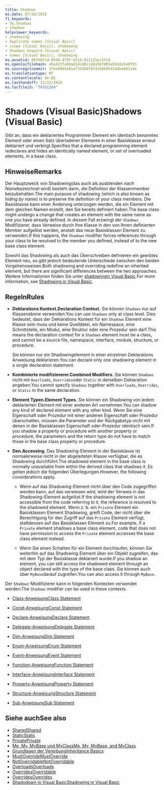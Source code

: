 ```yaml
---
title: Shadows
ms.date: 07/20/2015
f1_keywords:
- vb.Shadows
- shadows
helpviewer_keywords:
- shadowing
- duplicate names [Visual Basic]
- scope [Visual Basic], shadowing
- Shadows keyword [Visual Basic]
- names [Visual Basic], shadowing
ms.assetid: 6bf687cd-0544-4797-b51b-911125ec57c6
ms.openlocfilehash: e9a423fa69ad1dcd8c1d4a5b7085e5b5da548f93
ms.sourcegitcommit: 17ee6605e01ef32506f8fdc686954244ba6911de
ms.translationtype: MT
ms.contentlocale: de-DE
ms.lasthandoff: 11/22/2019
ms.locfileid: "74351264"
---
```

# <a name="shadows-visual-basic"></a><span data-ttu-id="2691f-102">Shadows (Visual Basic)</span><span class="sxs-lookup"><span data-stu-id="2691f-102">Shadows (Visual Basic)</span></span>

<span data-ttu-id="2691f-103">Gibt an, dass ein deklariertes Programmier Element ein identisch benanntes Element oder einen Satz überladener Elemente in einer Basisklasse erneut deklariert und verbirgt.</span><span class="sxs-lookup"><span data-stu-id="2691f-103">Specifies that a declared programming element redeclares and hides an identically named element, or set of overloaded elements, in a base class.</span></span>

## <a name="remarks"></a><span data-ttu-id="2691f-104">Hinweise</span><span class="sxs-lookup"><span data-stu-id="2691f-104">Remarks</span></span>

<span data-ttu-id="2691f-105">Der Hauptzweck von Shadowing(das auch als ausblenden *nach Name*bezeichnet wird) besteht darin, die Definition der Klassenmember beizubehalten.</span><span class="sxs-lookup"><span data-stu-id="2691f-105">The main purpose of shadowing (which is also known as *hiding by name*) is to preserve the definition of your class members.</span></span> <span data-ttu-id="2691f-106">Die Basisklasse kann einer Änderung unterzogen werden, die ein Element mit dem gleichen Namen erstellt, den Sie bereits definiert haben.</span><span class="sxs-lookup"><span data-stu-id="2691f-106">The base class might undergo a change that creates an element with the same name as one you have already defined.</span></span> <span data-ttu-id="2691f-107">In diesem Fall erzwingt der `Shadows` Modifizierer, dass Verweise durch Ihre Klasse in den von Ihnen definierten Member aufgelöst werden, anstatt das neue Basisklassen Element zu verwenden.</span><span class="sxs-lookup"><span data-stu-id="2691f-107">If this happens, the `Shadows` modifier forces references through your class to be resolved to the member you defined, instead of to the new base class element.</span></span>

<span data-ttu-id="2691f-108">Sowohl das Shadowing als auch das Überschreiben definieren ein geerbtes Element neu, es gibt jedoch bedeutende Unterschiede zwischen den beiden Vorgehensweisen.</span><span class="sxs-lookup"><span data-stu-id="2691f-108">Both shadowing and overriding redefine an inherited element, but there are significant differences between the two approaches.</span></span> <span data-ttu-id="2691f-109">Weitere Informationen finden Sie unter [shadowingin Visual Basic](../../../visual-basic/programming-guide/language-features/declared-elements/shadowing.md).</span><span class="sxs-lookup"><span data-stu-id="2691f-109">For more information, see [Shadowing in Visual Basic](../../../visual-basic/programming-guide/language-features/declared-elements/shadowing.md).</span></span>

## <a name="rules"></a><span data-ttu-id="2691f-110">Regeln</span><span class="sxs-lookup"><span data-stu-id="2691f-110">Rules</span></span>

- <span data-ttu-id="2691f-111">**Deklarations Kontext.**</span><span class="sxs-lookup"><span data-stu-id="2691f-111">**Declaration Context.**</span></span> <span data-ttu-id="2691f-112">Sie können `Shadows` nur auf Klassenebene verwenden.</span><span class="sxs-lookup"><span data-stu-id="2691f-112">You can use `Shadows` only at class level.</span></span> <span data-ttu-id="2691f-113">Dies bedeutet, dass der Deklarations Kontext für ein `Shadows` Element eine Klasse sein muss und keine Quelldatei, ein Namespace, eine Schnittstelle, ein Modul, eine Struktur oder eine Prozedur sein darf.</span><span class="sxs-lookup"><span data-stu-id="2691f-113">This means the declaration context for a `Shadows` element must be a class, and cannot be a source file, namespace, interface, module, structure, or procedure.</span></span>

  <span data-ttu-id="2691f-114">Sie können nur ein Shadowingelement in einer einzelnen Deklarations Anweisung deklarieren.</span><span class="sxs-lookup"><span data-stu-id="2691f-114">You can declare only one shadowing element in a single declaration statement.</span></span>

- <span data-ttu-id="2691f-115">**Kombinierte modifiziererer.**</span><span class="sxs-lookup"><span data-stu-id="2691f-115">**Combined Modifiers.**</span></span> <span data-ttu-id="2691f-116">Sie können `Shadows` nicht mit `Overloads`, `Overrides`oder `Static` in derselben Deklaration angeben.</span><span class="sxs-lookup"><span data-stu-id="2691f-116">You cannot specify `Shadows` together with `Overloads`, `Overrides`, or `Static` in the same declaration.</span></span>

- <span data-ttu-id="2691f-117">**Element Typen.**</span><span class="sxs-lookup"><span data-stu-id="2691f-117">**Element Types.**</span></span> <span data-ttu-id="2691f-118">Sie können ein Shadowing von jedem deklarierten Element mit einer anderen Art vornehmen.</span><span class="sxs-lookup"><span data-stu-id="2691f-118">You can shadow any kind of declared element with any other kind.</span></span> <span data-ttu-id="2691f-119">Wenn Sie eine Eigenschaft oder Prozedur mit einer anderen Eigenschaft oder Prozedur überschatten, müssen die Parameter und der Rückgabetyp nicht mit denen in der Basisklassen Eigenschaft oder-Prozedur identisch sein.</span><span class="sxs-lookup"><span data-stu-id="2691f-119">If you shadow a property or procedure with another property or procedure, the parameters and the return type do not have to match those in the base class property or procedure.</span></span>

- <span data-ttu-id="2691f-120">**Den.**</span><span class="sxs-lookup"><span data-stu-id="2691f-120">**Accessing.**</span></span> <span data-ttu-id="2691f-121">Das Shadowing-Element in der Basisklasse ist normalerweise nicht in der abgeleiteten Klasse verfügbar, die es Shadowing durchführt.</span><span class="sxs-lookup"><span data-stu-id="2691f-121">The shadowed element in the base class is normally unavailable from within the derived class that shadows it.</span></span> <span data-ttu-id="2691f-122">Es gelten jedoch die folgenden Überlegungen.</span><span class="sxs-lookup"><span data-stu-id="2691f-122">However, the following considerations apply.</span></span>

  - <span data-ttu-id="2691f-123">Wenn auf das Shadowing-Element nicht über den Code zugegriffen werden kann, auf das verwiesen wird, wird der Verweis in das Shadowing-Element aufgelöst.</span><span class="sxs-lookup"><span data-stu-id="2691f-123">If the shadowing element is not accessible from the code referring to it, the reference is resolved to the shadowed element.</span></span> <span data-ttu-id="2691f-124">Wenn z. b. ein `Private` Element ein Basisklassen Element Shadowing, greift Code, der nicht über die Berechtigung für den Zugriff auf das `Private` Element verfügt, stattdessen auf das Basisklassen Element zu.</span><span class="sxs-lookup"><span data-stu-id="2691f-124">For example, if a `Private` element shadows a base class element, code that does not have permission to access the `Private` element accesses the base class element instead.</span></span>

  - <span data-ttu-id="2691f-125">Wenn Sie einen Schatten für ein Element durchlaufen, können Sie weiterhin auf das Shadowing Element über ein Objekt zugreifen, das mit dem Typ der Basisklasse deklariert wurde.</span><span class="sxs-lookup"><span data-stu-id="2691f-125">If you shadow an element, you can still access the shadowed element through an object declared with the type of the base class.</span></span> <span data-ttu-id="2691f-126">Sie können auch über `MyBase`darauf zugreifen.</span><span class="sxs-lookup"><span data-stu-id="2691f-126">You can also access it through `MyBase`.</span></span>

<span data-ttu-id="2691f-127">Der `Shadows`-Modifizierer kann in folgenden Kontexten verwendet werden:</span><span class="sxs-lookup"><span data-stu-id="2691f-127">The `Shadows` modifier can be used in these contexts:</span></span>

- [<span data-ttu-id="2691f-128">Class-Anweisung</span><span class="sxs-lookup"><span data-stu-id="2691f-128">Class Statement</span></span>](../../../visual-basic/language-reference/statements/class-statement.md)

- [<span data-ttu-id="2691f-129">Const-Anweisung</span><span class="sxs-lookup"><span data-stu-id="2691f-129">Const Statement</span></span>](../../../visual-basic/language-reference/statements/const-statement.md)

- [<span data-ttu-id="2691f-130">Declare-Anweisung</span><span class="sxs-lookup"><span data-stu-id="2691f-130">Declare Statement</span></span>](../../../visual-basic/language-reference/statements/declare-statement.md)

- [<span data-ttu-id="2691f-131">Delegate-Anweisung</span><span class="sxs-lookup"><span data-stu-id="2691f-131">Delegate Statement</span></span>](../../../visual-basic/language-reference/statements/delegate-statement.md)

- [<span data-ttu-id="2691f-132">Dim-Anweisung</span><span class="sxs-lookup"><span data-stu-id="2691f-132">Dim Statement</span></span>](../../../visual-basic/language-reference/statements/dim-statement.md)

- [<span data-ttu-id="2691f-133">Enum-Anweisung</span><span class="sxs-lookup"><span data-stu-id="2691f-133">Enum Statement</span></span>](../../../visual-basic/language-reference/statements/enum-statement.md)

- [<span data-ttu-id="2691f-134">Event-Anweisung</span><span class="sxs-lookup"><span data-stu-id="2691f-134">Event Statement</span></span>](../../../visual-basic/language-reference/statements/event-statement.md)

- [<span data-ttu-id="2691f-135">Function-Anweisung</span><span class="sxs-lookup"><span data-stu-id="2691f-135">Function Statement</span></span>](../../../visual-basic/language-reference/statements/function-statement.md)

- [<span data-ttu-id="2691f-136">Interface-Anweisung</span><span class="sxs-lookup"><span data-stu-id="2691f-136">Interface Statement</span></span>](../../../visual-basic/language-reference/statements/interface-statement.md)

- [<span data-ttu-id="2691f-137">Property-Anweisung</span><span class="sxs-lookup"><span data-stu-id="2691f-137">Property Statement</span></span>](../../../visual-basic/language-reference/statements/property-statement.md)

- [<span data-ttu-id="2691f-138">Structure-Anweisung</span><span class="sxs-lookup"><span data-stu-id="2691f-138">Structure Statement</span></span>](../../../visual-basic/language-reference/statements/structure-statement.md)

- [<span data-ttu-id="2691f-139">Sub-Anweisung</span><span class="sxs-lookup"><span data-stu-id="2691f-139">Sub Statement</span></span>](../../../visual-basic/language-reference/statements/sub-statement.md)

## <a name="see-also"></a><span data-ttu-id="2691f-140">Siehe auch</span><span class="sxs-lookup"><span data-stu-id="2691f-140">See also</span></span>

- [<span data-ttu-id="2691f-141">Shared</span><span class="sxs-lookup"><span data-stu-id="2691f-141">Shared</span></span>](../../../visual-basic/language-reference/modifiers/shared.md)
- [<span data-ttu-id="2691f-142">Static</span><span class="sxs-lookup"><span data-stu-id="2691f-142">Static</span></span>](../../../visual-basic/language-reference/modifiers/static.md)
- [<span data-ttu-id="2691f-143">Private</span><span class="sxs-lookup"><span data-stu-id="2691f-143">Private</span></span>](../../../visual-basic/language-reference/modifiers/private.md)
- [<span data-ttu-id="2691f-144">Me, My, MyBase und MyClass</span><span class="sxs-lookup"><span data-stu-id="2691f-144">Me, My, MyBase, and MyClass</span></span>](../../../visual-basic/programming-guide/program-structure/me-my-mybase-and-myclass.md)
- [<span data-ttu-id="2691f-145">Grundlagen der Vererbung</span><span class="sxs-lookup"><span data-stu-id="2691f-145">Inheritance Basics</span></span>](../../../visual-basic/programming-guide/language-features/objects-and-classes/inheritance-basics.md)
- [<span data-ttu-id="2691f-146">MustOverride</span><span class="sxs-lookup"><span data-stu-id="2691f-146">MustOverride</span></span>](../../../visual-basic/language-reference/modifiers/mustoverride.md)
- [<span data-ttu-id="2691f-147">NotOverridable</span><span class="sxs-lookup"><span data-stu-id="2691f-147">NotOverridable</span></span>](../../../visual-basic/language-reference/modifiers/notoverridable.md)
- [<span data-ttu-id="2691f-148">Overloads</span><span class="sxs-lookup"><span data-stu-id="2691f-148">Overloads</span></span>](../../../visual-basic/language-reference/modifiers/overloads.md)
- [<span data-ttu-id="2691f-149">Overrides</span><span class="sxs-lookup"><span data-stu-id="2691f-149">Overridable</span></span>](../../../visual-basic/language-reference/modifiers/overridable.md)
- [<span data-ttu-id="2691f-150">Overrides</span><span class="sxs-lookup"><span data-stu-id="2691f-150">Overrides</span></span>](../../../visual-basic/language-reference/modifiers/overrides.md)
- [<span data-ttu-id="2691f-151">Shadodown in Visual Basic</span><span class="sxs-lookup"><span data-stu-id="2691f-151">Shadowing in Visual Basic</span></span>](../../../visual-basic/programming-guide/language-features/declared-elements/shadowing.md)
